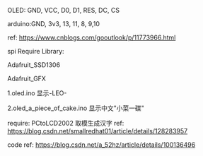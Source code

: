 OLED: GND, VCC, D0, D1, RES, DC, CS

arduino:GND, 3v3, 13, 11, 8, 9,10

ref: https://www.cnblogs.com/gooutlook/p/11773966.html 

spi
Require Library:

Adafruit_SSD1306

Adafruit_GFX

1.oled.ino 显示-LEO-

2.oled_a_piece_of_cake.ino 显示中文"小菜一碟"

require: PCtoLCD2002 取模生成汉字 ref: https://blog.csdn.net/smallredhat01/article/details/128283957

code ref: https://blog.csdn.net/a_52hz/article/details/100136496 
